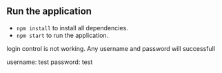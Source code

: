 ## Run the application

* `npm install` to install all dependencies.
* `npm start` to run the application.

login control is not working. Any username and password will successfull

username: test
password: test
